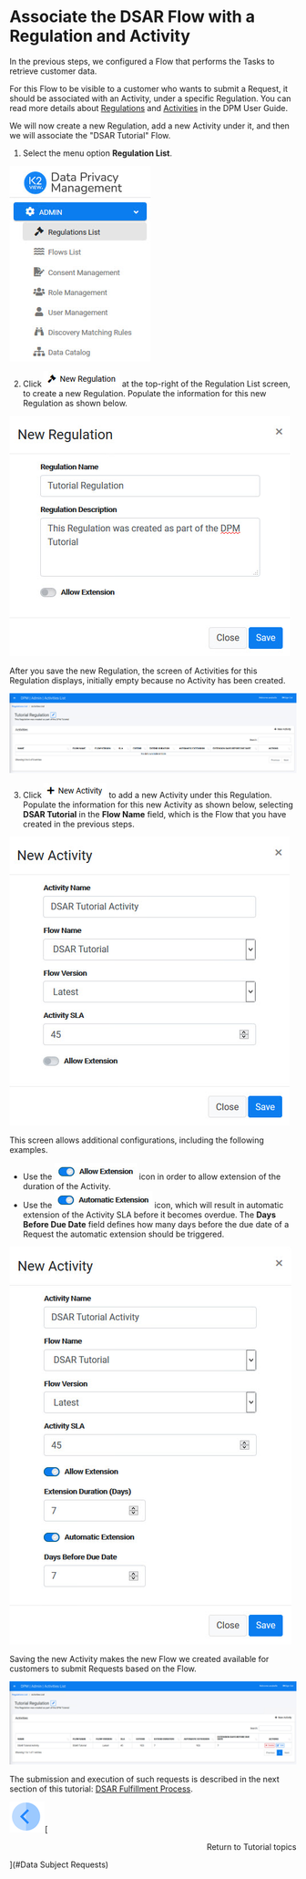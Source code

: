 # Associate the DSAR Flow with a Regulation and Activity

In the previous steps, we configured a Flow that performs the Tasks to retrieve customer data.

For this Flow to be visible to a customer who wants to submit a Request, it should be associated with an Activity, under a specific Regulation. You can read more details about [Regulations](/articles/DPM/02_Admin_Module/08_Regulations.md) and [Activities](/articles/DPM/02_Admin_Module/09_Activities.md) in the DPM User Guide. 

We will now create a new Regulation, add a new Activity under it, and then we will associate the "DSAR Tutorial" Flow. 

1. Select the menu option **Regulation List**.

![image](../images/01_03_DSAR_Admin_Menu_Regulation.png)

2. Click ![image](../images/01_03_DSAR_New_Regulation_Icon.png) at the top-right of the Regulation List screen, to create a new Regulation. Populate the information for this new Regulation as shown below. 

![image](../images/01_03_DSAR_New_Regulation_Popup.png)

After you save the new Regulation, the screen of Activities for this Regulation displays, initially empty because no Activity has been created. 

![image](../images/01_03_DSAR_Empty_Regulation.png)

3. Click ![image](../images/01_03_DSAR_New_Activity_Icon.png) to add a new Activity under this Regulation. Populate the information for this new Activity as shown below, selecting **DSAR Tutorial** in the **Flow Name** field, which is the Flow that you have created in the previous steps. 

![image](../images/01_03_DSAR_Link_Activity_1.png)

This screen allows additional configurations, including the following examples.

- Use the ![image](../images/01_03_DSAR_Link_Activity_Allow_Extension_Icon.png) icon in order to allow extension of the duration of the Activity.
- Use the ![image](../images/01_03_DSAR_Link_Activity_Automatic_Extension_Icon.png) icon, which will result in automatic extension of the Activity SLA before it becomes overdue. The **Days Before Due Date** field defines how many days before the due date of a Request the automatic extension should be triggered.  

![image](../images/01_03_DSAR_Link_Activity_2.png)

Saving the new Activity makes the new Flow we created available for customers to submit Requests based on the Flow.  

![image](../images/01_03_DSAR_Link_Activity_3.png)

The submission and execution of such requests is described in the next section of this tutorial: [DSAR Fulfillment Process](/articles/DPM/09_DPM_Tutorial/02_DSAR_Fulfillment/02_00_DSAR_Fulfillment_intro.md).  

  

[![Previous](../images/Previous.png)]( 01_02_04_DSAR_Finalize_Flow.md)[<p align="right"> Return to Tutorial topics</p>](#Data Subject Requests)
